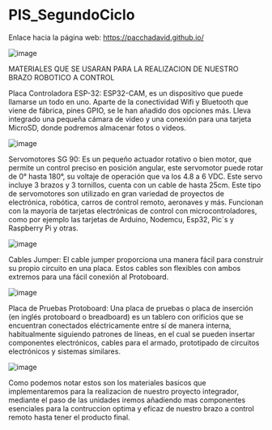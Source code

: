 # PIS_SegundoCiclo

Enlace hacia la página web: https://pacchadavid.github.io/


![image](https://github.com/PacchaDavid/Grupo_5/assets/166523346/a81a5e49-f812-4946-bc3e-c10acd84ff0e)



MATERIALES QUE SE USARAN PARA LA REALIZACION DE NUESTRO BRAZO ROBOTICO A CONTROL 

Placa Controladora ESP-32: ESP32-CAM, es un dispositivo que puede llamarse un todo en uno. Aparte de la conectividad Wifi y Bluetooth que viene de fábrica, pines GPIO, se le han añadido dos opciones más. 
Lleva integrado una pequeña cámara de video y una conexión para una tarjeta MicroSD, donde podremos almacenar fotos o videos.

![image](https://github.com/PacchaDavid/Grupo_5/assets/166523336/4a062ce2-a50e-4b93-b739-308836418ee4)


Servomotores SG 90: Es un pequeño actuador rotativo o bien motor, que permite un control preciso en posición angular, este servomotor puede rotar de 0° hasta 180°, su voltaje de operación que va los 4.8 a 6 VDC. Este servo incluye 3 brazos y 3 tornillos, cuenta con un cable de hasta 25cm.
Este tipo de servomotores son utilizado en gran variedad de proyectos de electrónica, robótica, carros de control remoto, aeronaves y más. Funcionan con la mayoría de tarjetas electrónicas de control con microcontroladores, como por ejemplo las tarjetas de Arduino, Nodemcu, Esp32, Pic´s y Raspberry Pi y otras.


![image](https://github.com/PacchaDavid/Grupo_5/assets/166523336/fbe0caed-2daa-48ca-b68d-33cc1d429edd)


Cables Jumper: El cable jumper proporciona una manera fácil para construir su propio circuito en una placa. Estos cables son flexibles con ambos extremos para una fácil conexión al Protoboard.


![image](https://github.com/PacchaDavid/Grupo_5/assets/166523336/fe59c633-8834-43fe-aba2-679634e63e1c)


Placa de Pruebas Protoboard: Una placa de pruebas o placa de inserción (en inglés protoboard o breadboard) es un tablero con orificios que se encuentran conectados eléctricamente entre sí de manera interna, habitualmente siguiendo patrones de líneas, en el cual se pueden insertar componentes electrónicos, cables para el armado, prototipado de circuitos electrónicos y sistemas similares.


![image](https://github.com/PacchaDavid/Grupo_5/assets/166523336/4bbc8cb9-af30-4628-b69c-68c073d4b21d)


Como podemos notar estos son los materiales basicos que implementaremos para la realizacion de nuestro proyecto integrador, mediante el paso de las unidades iremos añadiendo mas componentes esenciales para la contruccion optima y eficaz de nuestro brazo a control remoto hasta tener el producto final.







